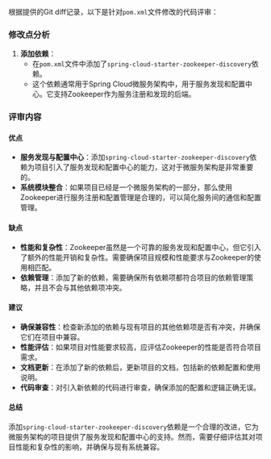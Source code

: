 根据提供的Git diff记录，以下是针对`pom.xml`文件修改的代码评审：

### 修改点分析

1. **添加依赖**：
   - 在`pom.xml`文件中添加了`spring-cloud-starter-zookeeper-discovery`依赖。
   - 这个依赖通常用于Spring Cloud微服务架构中，用于服务发现和配置中心。它支持Zookeeper作为服务注册和发现的后端。

### 评审内容

#### 优点

- **服务发现与配置中心**：添加`spring-cloud-starter-zookeeper-discovery`依赖为项目引入了服务发现和配置中心的能力，这对于微服务架构是非常重要的。
- **系统模块整合**：如果项目已经是一个微服务架构的一部分，那么使用Zookeeper进行服务注册和配置管理是合理的，可以简化服务间的通信和配置管理。

#### 缺点

- **性能和复杂性**：Zookeeper虽然是一个可靠的服务发现和配置中心，但它引入了额外的性能开销和复杂性。需要确保项目规模和性能要求与Zookeeper的使用相匹配。
- **依赖管理**：添加了新的依赖，需要确保所有依赖项都符合项目的依赖管理策略，并且不会与其他依赖项冲突。

#### 建议

- **确保兼容性**：检查新添加的依赖与现有项目的其他依赖项是否有冲突，并确保它们在项目中兼容。
- **性能评估**：如果项目对性能要求较高，应评估Zookeeper的性能是否符合项目需求。
- **文档更新**：在添加了新的依赖后，更新项目的文档，包括新的依赖配置和使用说明。
- **代码审查**：对引入新依赖的代码进行审查，确保添加的配置和逻辑正确无误。

#### 总结

添加`spring-cloud-starter-zookeeper-discovery`依赖是一个合理的改进，它为微服务架构的项目提供了服务发现和配置中心的支持。然而，需要仔细评估其对项目性能和复杂性的影响，并确保与现有系统兼容。